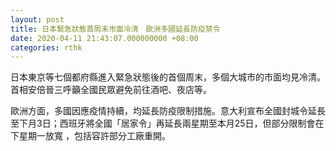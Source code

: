 ```yaml
---
layout: post
title: 日本緊急狀態首周未市面冷清　歐洲多國延長防疫禁令
date: 2020-04-11 21:43:07.000000000 +08:00
categories: rthk
---
```


日本東京等七個都府縣進入緊急狀態後的首個周末，多個大城市的市面均見冷清。首相安倍晉三呼籲全國民眾避免前往酒吧、夜店等。

歐洲方面，多國因應疫情持續，均延長防疫限制措施。意大利宣布全國封城令延長至下月3日；西班牙將全國「居家令」再延長兩星期至本月25日，但部分限制會在下星期一放寬 ，包括容許部分工廠重開。
